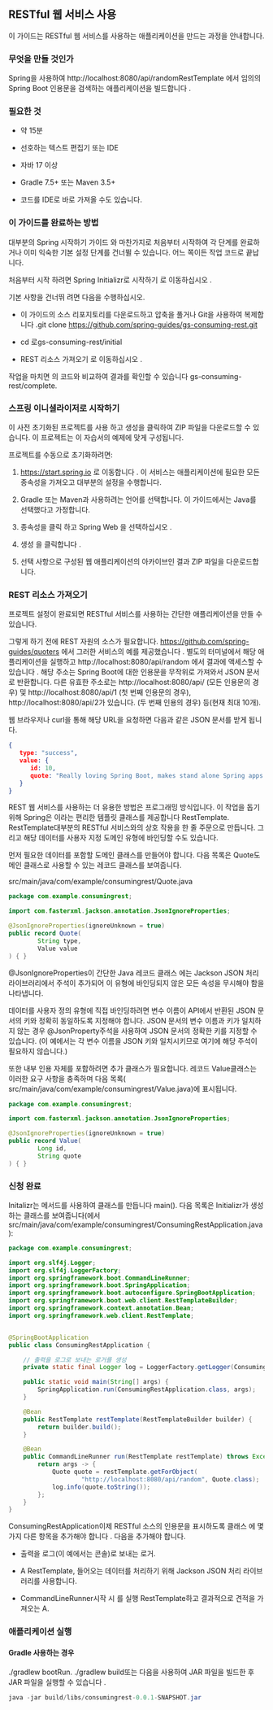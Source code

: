 ## RESTful 웹 서비스 사용
이 가이드는 RESTful 웹 서비스를 사용하는 애플리케이션을 만드는 과정을 안내합니다.

### 무엇을 만들 것인가
Spring을 사용하여 http://localhost:8080/api/randomRestTemplate 에서 임의의 Spring Boot 인용문을 검색하는 애플리케이션을 빌드합니다 .

### 필요한 것
* 약 15분

* 선호하는 텍스트 편집기 또는 IDE

* 자바 17 이상

* Gradle 7.5+ 또는 Maven 3.5+

* 코드를 IDE로 바로 가져올 수도 있습니다.

### 이 가이드를 완료하는 방법
대부분의 Spring 시작하기 가이드 와 마찬가지로 처음부터 시작하여 각 단계를 완료하거나 이미 익숙한 기본 설정 단계를 건너뛸 수 있습니다. 어느 쪽이든 작업 코드로 끝납니다.

처음부터 시작 하려면 Spring Initializr로 시작하기 로 이동하십시오 .

기본 사항을 건너뛰 려면 다음을 수행하십시오.

* 이 가이드의 소스 리포지토리를 다운로드하고 압축을 풀거나 Git을 사용하여 복제합니다 .git clone https://github.com/spring-guides/gs-consuming-rest.git

* cd 로gs-consuming-rest/initial

* REST 리소스 가져오기 로 이동하십시오 .

작업을 마치면 의 코드와 비교하여 결과를 확인할 수 있습니다 gs-consuming-rest/complete.

### 스프링 이니셜라이저로 시작하기
이 사전 초기화된 프로젝트를 사용 하고 생성을 클릭하여 ZIP 파일을 다운로드할 수 있습니다. 이 프로젝트는 이 자습서의 예제에 맞게 구성됩니다.

프로젝트를 수동으로 초기화하려면:

1. https://start.spring.io 로 이동합니다 . 이 서비스는 애플리케이션에 필요한 모든 종속성을 가져오고 대부분의 설정을 수행합니다.

2. Gradle 또는 Maven과 사용하려는 언어를 선택합니다. 이 가이드에서는 Java를 선택했다고 가정합니다.

3. 종속성을 클릭 하고 Spring Web 을 선택하십시오 .

4. 생성 을 클릭합니다 .

5. 선택 사항으로 구성된 웹 애플리케이션의 아카이브인 결과 ZIP 파일을 다운로드합니다.

### REST 리소스 가져오기
프로젝트 설정이 완료되면 RESTful 서비스를 사용하는 간단한 애플리케이션을 만들 수 있습니다.

그렇게 하기 전에 REST 자원의 소스가 필요합니다. https://github.com/spring-guides/quoters 에서 그러한 서비스의 예를 제공했습니다 . 별도의 터미널에서 해당 애플리케이션을 실행하고 http://localhost:8080/api/random 에서 결과에 액세스할 수 있습니다 . 해당 주소는 Spring Boot에 대한 인용문을 무작위로 가져와서 JSON 문서로 반환합니다. 다른 유효한 주소로는 http://localhost:8080/api/ (모든 인용문의 경우) 및 http://localhost:8080/api/1 (첫 번째 인용문의 경우), http://localhost:8080/api/2가 있습니다. (두 번째 인용의 경우) 등(현재 최대 10개).

웹 브라우저나 curl을 통해 해당 URL을 요청하면 다음과 같은 JSON 문서를 받게 됩니다.


```json
{
   type: "success",
   value: {
      id: 10,
      quote: "Really loving Spring Boot, makes stand alone Spring apps easy."
   }
}
```

REST 웹 서비스를 사용하는 더 유용한 방법은 프로그래밍 방식입니다. 이 작업을 돕기 위해 Spring은 이라는 편리한 템플릿 클래스를 제공합니다 RestTemplate. RestTemplate대부분의 RESTful 서비스와의 상호 작용을 한 줄 주문으로 만듭니다. 그리고 해당 데이터를 사용자 지정 도메인 유형에 바인딩할 수도 있습니다.

먼저 필요한 데이터를 포함할 도메인 클래스를 만들어야 합니다. 다음 목록은 Quote도메인 클래스로 사용할 수 있는 레코드 클래스를 보여줍니다.

src/main/java/com/example/consumingrest/Quote.java

```java
package com.example.consumingrest;

import com.fasterxml.jackson.annotation.JsonIgnoreProperties;

@JsonIgnoreProperties(ignoreUnknown = true)
public record Quote(
        String type,
        Value value
) { }
```
@JsonIgnoreProperties이 간단한 Java 레코드 클래스 에는 Jackson JSON 처리 라이브러리에서 주석이 추가되어 이 유형에 바인딩되지 않은 모든 속성을 무시해야 함을 나타냅니다.

데이터를 사용자 정의 유형에 직접 바인딩하려면 변수 이름이 API에서 반환된 JSON 문서의 키와 정확히 동일하도록 지정해야 합니다. JSON 문서의 변수 이름과 키가 일치하지 않는 경우 @JsonProperty주석을 사용하여 JSON 문서의 정확한 키를 지정할 수 있습니다. (이 예에서는 각 변수 이름을 JSON 키와 일치시키므로 여기에 해당 주석이 필요하지 않습니다.)

또한 내부 인용 자체를 포함하려면 추가 클래스가 필요합니다. 레코드 Value클래스는 이러한 요구 사항을 충족하며 다음 목록( src/main/java/com/example/consumingrest/Value.java)에 표시됩니다.

```java
package com.example.consumingrest;

import com.fasterxml.jackson.annotation.JsonIgnoreProperties;

@JsonIgnoreProperties(ignoreUnknown = true)
public record Value(
        Long id,
        String quote
) { }
```

### 신청 완료
Initalizr는 메서드를 사용하여 클래스를 만듭니다 main(). 다음 목록은 Initializr가 생성하는 클래스를 보여줍니다(에서 src/main/java/com/example/consumingrest/ConsumingRestApplication.java):

```java
package com.example.consumingrest;

import org.slf4j.Logger;
import org.slf4j.LoggerFactory;
import org.springframework.boot.CommandLineRunner;
import org.springframework.boot.SpringApplication;
import org.springframework.boot.autoconfigure.SpringBootApplication;
import org.springframework.boot.web.client.RestTemplateBuilder;
import org.springframework.context.annotation.Bean;
import org.springframework.web.client.RestTemplate;


@SpringBootApplication
public class ConsumingRestApplication {

	// 출력을 로그로 보내는 로거를 생성
	private static final Logger log = LoggerFactory.getLogger(ConsumingRestApplication.class);

	public static void main(String[] args) {
		SpringApplication.run(ConsumingRestApplication.class, args);
	}

	@Bean
	public RestTemplate restTemplate(RestTemplateBuilder builder) {
		return builder.build();
	}

	@Bean
	public CommandLineRunner run(RestTemplate restTemplate) throws Exception {
		return args -> {
			Quote quote = restTemplate.getForObject(
					"http://localhost:8080/api/random", Quote.class);
			log.info(quote.toString());
		};
	}
}

```

ConsumingRestApplication이제 RESTful 소스의 인용문을 표시하도록 클래스 에 몇 가지 다른 항목을 추가해야 합니다 . 다음을 추가해야 합니다.

* 출력을 로그(이 예에서는 콘솔)로 보내는 로거.

* A RestTemplate, 들어오는 데이터를 처리하기 위해 Jackson JSON 처리 라이브러리를 사용합니다.

* CommandLineRunner시작 시 를 실행 RestTemplate하고 결과적으로 견적을 가져오는 A.

### 애플리케이션 실행

#### Gradle 사용하는 경우

./gradlew bootRun. ./gradlew build또는 다음을 사용하여 JAR 파일을 빌드한 후 JAR 파일을 실행할 수 있습니다 .

```java
java -jar build/libs/consumingrest-0.0.1-SNAPSHOT.jar
```